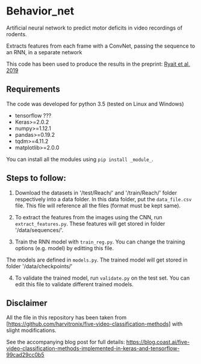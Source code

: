# Behavior_net 

Artificial neural network to predict motor deficits in video recordings of rodents.

Extracts features from each frame with a ConvNet, passing the sequence to an RNN, in a separate network

This code has been used to produce the results in the preprint: [Ryait et al, 2019](https://www.biorxiv.org/)

## Requirements
The code was developed for python 3.5 (tested on Linux and Windows)

- tensorflow ???
- Keras>=2.0.2
- numpy>=1.12.1
- pandas>=0.19.2
- tqdm>=4.11.2
- matplotlib>=2.0.0

You can install all the modules using `pip install _module_`.

## Steps to follow:

1. Download the datasets in '/test/Reach/' and '/train/Reach/' folder respectively into a data folder. 
	In this data folder, put the `data_file.csv` file. This file will reference all the files (format must be kept same).
	
2. To extract the features from the images using the CNN, run `extract_features.py`. 
	These features will get stored in folder '/data/sequences/'.

3. Train the RNN model with `train_reg.py`. You can change the training options (e.g. model) by editting this file.

The models are defined in `models.py`. The trained model will get stored in folder '/data/checkpoints/'

4. To validate the trained model, run `validate.py` on the test set. You can edit this file to validate different trained models.


## Disclaimer
All the file in this repository has been taken from [https://github.com/harvitronix/five-video-classification-methods] with slight modifications.  

See the accompanying blog post for full details: https://blog.coast.ai/five-video-classification-methods-implemented-in-keras-and-tensorflow-99cad29cc0b5 
